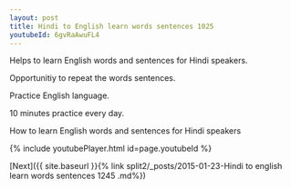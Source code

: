 ```yaml
---
layout: post
title: Hindi to English learn words sentences 1025 
youtubeId: 6gvRaAwuFL4
---
```

 
 
Helps to learn English words and sentences for Hindi speakers.

Opportunitiy to repeat the words sentences. 

Practice English language. 
 
10 minutes practice every day. 
 
How to learn English words and sentences for Hindi speakers 
 
{% include youtubePlayer.html id=page.youtubeId %}
 
 
[Next]({{ site.baseurl }}{% link  split2/_posts/2015-01-23-Hindi to english learn words sentences 1245 .md%})
 
